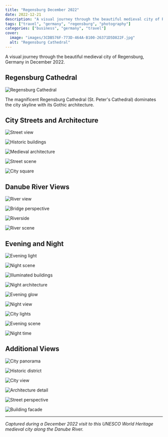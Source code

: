 ```yaml
---
title: "Regensburg December 2022"
date: 2022-12-21
description: "A visual journey through the beautiful medieval city of Regensburg, Germany in December 2022"
tags: ["travel", "germany", "regensburg", "photography"]
categories: ["business", "germany", "travel"]
cover:
  image: "images/3CDB576F-773D-464A-B100-26371D5D822F.jpg"
  alt: "Regensburg Cathedral"
---
```


A visual journey through the beautiful medieval city of Regensburg, Germany in December 2022.

## Regensburg Cathedral

![Regensburg Cathedral](images/3CDB576F-773D-464A-B100-26371D5D822F.jpg)

The magnificent Regensburg Cathedral (St. Peter's Cathedral) dominates the city skyline with its Gothic architecture.

## City Streets and Architecture

![Street view](images/IMG_1686.jpg)

![Historic buildings](images/IMG_1728.jpg)

![Medieval architecture](images/IMG_1732.jpg)

![Street scene](images/IMG_1736.jpg)

![City square](images/IMG_1737.jpg)

## Danube River Views

![River view](images/IMG_1764.jpg)

![Bridge perspective](images/IMG_1774.jpg)

![Riverside](images/IMG_1797.jpg)

![River scene](images/IMG_1800.jpg)

## Evening and Night

![Evening light](images/IMG_2170.jpg)

![Night scene](images/IMG_2174.jpg)

![Illuminated buildings](images/IMG_2188.jpg)

![Night architecture](images/IMG_2202.jpg)

![Evening glow](images/IMG_2208.jpg)

![Night view](images/IMG_2210.jpg)

![City lights](images/IMG_2217.jpg)

![Evening scene](images/IMG_2241.jpg)

![Night time](images/IMG_2259.jpg)

## Additional Views

![City panorama](images/029E489A-E50D-45C5-AFED-DEBA560FF05C.jpg)

![Historic district](images/67B380CC-7D9C-4335-BAF2-9ECC45CB795B.jpg)

![City view](images/68678239160__CA3FD2DC-41AC-4945-A65A-1191404513FD.jpg)

![Architecture detail](images/6ED4B4D5-8598-45A6-8A80-ED457DB95615.jpg)

![Street perspective](images/9C1D3D8A-4661-4533-B7C4-CC0A5033E8DA.jpg)

![Building facade](images/F3EE5F54-6F52-4CD1-8082-992A8AD9932B.jpg)

---

*Captured during a December 2022 visit to this UNESCO World Heritage medieval city along the Danube River.*
